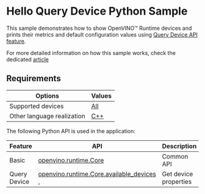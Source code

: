 # Hello Query Device Python Sample

This sample demonstrates how to show OpenVINO™ Runtime devices and prints their metrics and default configuration values using [Query Device API feature](https://docs.openvino.ai/2025/openvino-workflow/running-inference/inference-devices-and-modes/query-device-properties.html).

For more detailed information on how this sample works, check the dedicated [article](https://docs.openvino.ai/2025/learn-openvino/openvino-samples/hello-query-device.html)

## Requirements

| Options                     | Values                                                                                                  |
| ----------------------------| --------------------------------------------------------------------------------------------------------|
| Supported devices           | [All](https://docs.openvino.ai/2025/about-openvino/compatibility-and-support/supported-devices.html)     |
| Other language realization  | [C++](https://docs.openvino.ai/2025/learn-openvino/openvino-samples/hello-query-device.html)                          |

The following Python API is used in the application:

| Feature       | API                                                                                                                                                                                     | Description                            |
| --------------| ----------------------------------------------------------------------------------------------------------------------------------------------------------------------------------------|----------------------------------------|
| Basic         | [openvino.runtime.Core](https://docs.openvino.ai/2025/api/ie_python_api/_autosummary/openvino.runtime.Core.html)                                                                      | Common API                             |
| Query Device  | [openvino.runtime.Core.available_devices](https://docs.openvino.ai/2025/api/ie_python_api/_autosummary/openvino.runtime.Core.html#openvino.runtime.Core.available_devices) ,          | Get device properties                  |

